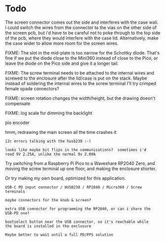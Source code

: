 # Todo

The screen connector comes out the side and interferes with the case wall.
I could switch the wires from the connector to the vias on the other side
of the screen pcb, but i'd have to be careful not to poke through to
the top side of the pcb, where they would interfere with the case lid.
Alternatively, make the case wider to allow more room for the screen
wires.

FIXME: The slot in the mid-plate is too narrow for the Schottky diode.
That's fine if we put the diode close to the Mini360 instead of close to
the Pico, or leave the diode on the Pico side and give it a longer tail.

FIXME: The screw terminal needs to be attached to the internal wires
and screwed to the enclosure after the lid/case is put on the stack.
Maybe instead of soldering the internal wires to the screw terminal I'll
try crimped female spade connectors?

FIXME: screen rotation changes the width/height, but the drawing doesn't compensate

FIXME: log scale for dimming the backlight

pio encoder

hmm, redrawing the main screen all the time crashes it

    i2c errors talking with the husb238 :-(

    looks like maybe bit flips in the communications?  sometimes i'd
    read 9V 2.25A, unlike the normal 9v 2.00A

Try switching from a Raspberry Pi Pico to a Waveshare RP2040 Zero, and
moving the screw terminal up one floor, and making the enclosure shorter.

Or try making my own board, optimized for this application.

    USB-C PD input connector / HUSB238 / RP2040 / Micro360 / Screw terminals

    maybe connectors for the knob & screen?

    extra USB connector for programming the RP2040, or can i share the
    USB-PD one?

    bootselect button near the USB connector, so it's reachable while
    the board is installed in the enclosure

    Maybe better to wait until a full PD/PPS solution
